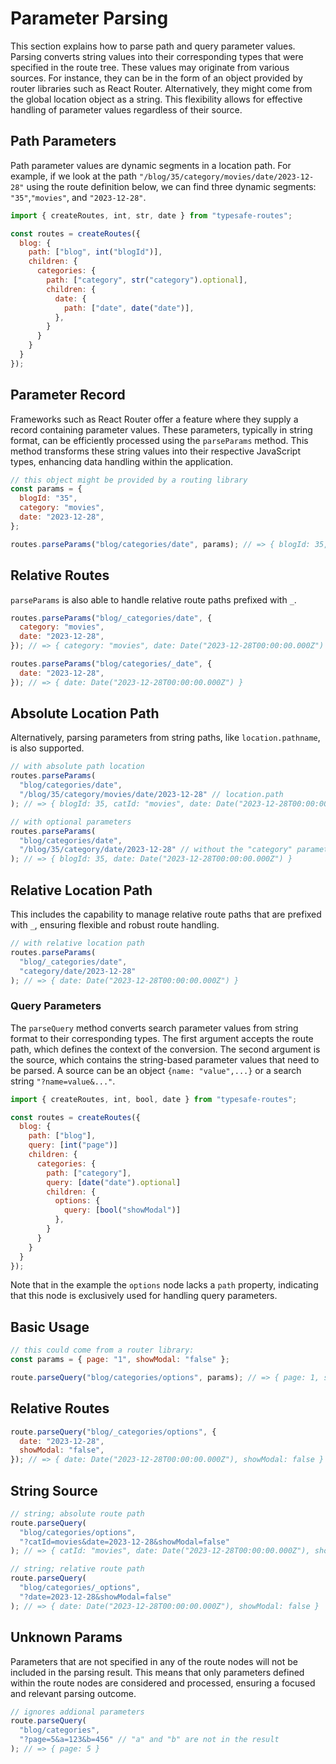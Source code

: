 # Parameter Parsing

This section explains how to parse path and query parameter values. Parsing converts string values into their corresponding types that were specified in the route tree. These values may originate from various sources. For instance, they can be in the form of an object provided by router libraries such as React Router. Alternatively, they might come from the global location object as a string. This flexibility allows for effective handling of parameter values regardless of their source.

## Path Parameters

Path parameter values are dynamic segments in a location path. For example, if we look at the path `"/blog/35/category/movies/date/2023-12-28"` using the route definition below, we can find three dynamic segments: `"35"`,`"movies"`, and `"2023-12-28"`.

``` js
import { createRoutes, int, str, date } from "typesafe-routes";

const routes = createRoutes({
  blog: {
    path: ["blog", int("blogId")],
    children: {
      categories: {
        path: ["category", str("category").optional],
        children: {
          date: {
            path: ["date", date("date")],
          },
        }
      }
    }
  }
});
```
<!-- tabs:start -->

## **Parameter Record**

Frameworks such as React Router offer a feature where they supply a record containing parameter values. These parameters, typically in string format, can be efficiently processed using the `parseParams` method. This method transforms these string values into their respective JavaScript types, enhancing data handling within the application.

``` js
// this object might be provided by a routing library
const params = {
  blogId: "35",
  category: "movies",
  date: "2023-12-28",
};

routes.parseParams("blog/categories/date", params); // => { blogId: 35, category: "movies", date: Date("2023-12-28T00:00:00.000Z") }
```

## **Relative Routes**

`parseParams` is also able to handle relative route paths prefixed with `_`.

```js
routes.parseParams("blog/_categories/date", {
  category: "movies",
  date: "2023-12-28",
}); // => { category: "movies", date: Date("2023-12-28T00:00:00.000Z") }

routes.parseParams("blog/categories/_date", {
  date: "2023-12-28",
}); // => { date: Date("2023-12-28T00:00:00.000Z") }
```

## **Absolute Location Path**

Alternatively, parsing parameters from string paths, like `location.pathname`, is also supported.

``` js
// with absolute path location
routes.parseParams(
  "blog/categories/date",
  "/blog/35/category/movies/date/2023-12-28" // location.path
); // => { blogId: 35, catId: "movies", date: Date("2023-12-28T00:00:00.000Z") }

// with optional parameters
routes.parseParams(
  "blog/categories/date",
  "/blog/35/category/date/2023-12-28" // without the "category" parameter
); // => { blogId: 35, date: Date("2023-12-28T00:00:00.000Z") }
```

## **Relative Location Path**

This includes the capability to manage relative route paths that are prefixed with `_`, ensuring flexible and robust route handling.

```js
// with relative location path
routes.parseParams(
  "blog/_categories/date",
  "category/date/2023-12-28"
); // => { date: Date("2023-12-28T00:00:00.000Z") }
```
<!-- tabs:end -->

### Query Parameters

The `parseQuery` method converts search parameter values from string format to their corresponding types. The first argument accepts the route path, which defines the context of the conversion. The second argument is the source, which contains the string-based parameter values that need to be parsed. A source can be an object `{name: "value",...}` or a search string `"?name=value&..."`.

``` js
import { createRoutes, int, bool, date } from "typesafe-routes";

const routes = createRoutes({
  blog: {
    path: ["blog"],
    query: [int("page")]
    children: {
      categories: {
        path: ["category"],
        query: [date("date").optional]
        children: {
          options: {
            query: [bool("showModal")]
          },
        }
      }
    }
  }
});
```

Note that in the example the `options` node lacks a `path` property, indicating that this node is exclusively used for handling query parameters. 

<!-- tabs:start -->
## **Basic Usage**
``` js
// this could come from a router library:
const params = { page: "1", showModal: "false" };

route.parseQuery("blog/categories/options", params); // => { page: 1, showModal: false }
```

## **Relative Routes**
``` js
route.parseQuery("blog/_categories/options", {
  date: "2023-12-28",
  showModal: "false",
}); // => { date: Date("2023-12-28T00:00:00.000Z"), showModal: false }
```

## **String Source**
``` js
// string; absolute route path
route.parseQuery(
  "blog/categories/options",
  "?catId=movies&date=2023-12-28&showModal=false"
); // => { catId: "movies", date: Date("2023-12-28T00:00:00.000Z"), showModal: false }

// string; relative route path
route.parseQuery(
  "blog/categories/_options",
  "?date=2023-12-28&showModal=false"
); // => { date: Date("2023-12-28T00:00:00.000Z"), showModal: false }
```

## **Unknown Params**

Parameters that are not specified in any of the route nodes will not be included in the parsing result. This means that only parameters defined within the route nodes are considered and processed, ensuring a focused and relevant parsing outcome.

``` js
// ignores addional parameters 
route.parseQuery(
  "blog/categories",
  "?page=5&a=123&b=456" // "a" and "b" are not in the result
); // => { page: 5 }
```
<!-- tabs:end -->